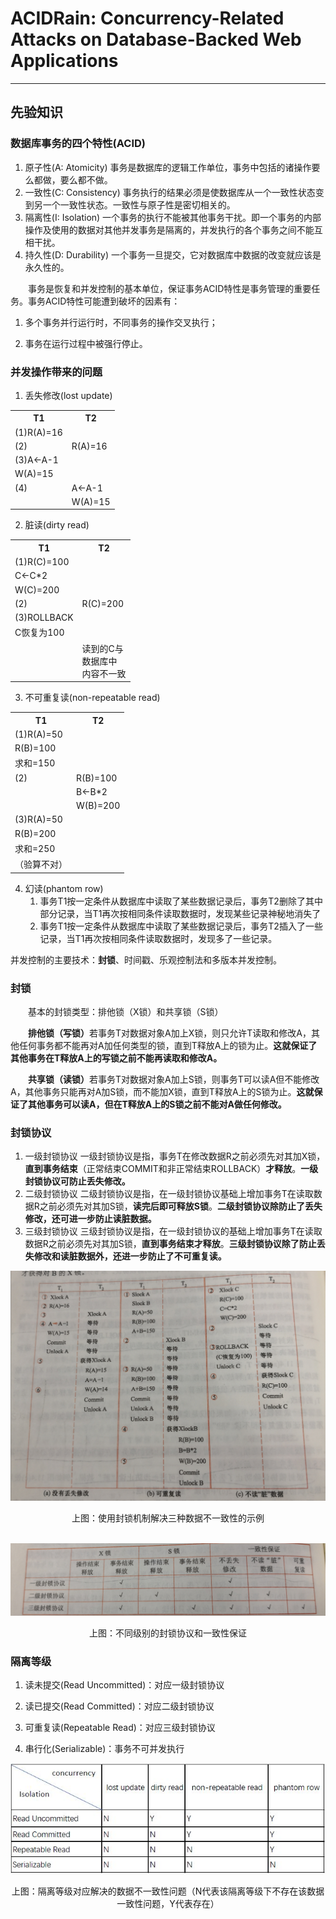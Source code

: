 # ACIDRain: Concurrency-Related Attacks on Database-Backed Web Applications

----

## 先验知识

### 数据库事务的四个特性(ACID)

1. 原子性(A: Atomicity)
事务是数据库的逻辑工作单位，事务中包括的诸操作要么都做，要么都不做。
2. 一致性(C: Consistency)
事务执行的结果必须是使数据库从一个一致性状态变到另一个一致性状态。一致性与原子性是密切相关的。
3. 隔离性(I: Isolation)
一个事务的执行不能被其他事务干扰。即一个事务的内部操作及使用的数据对其他并发事务是隔离的，并发执行的各个事务之间不能互相干扰。
4. 持久性(D: Durability)
一个事务一旦提交，它对数据库中数据的改变就应该是永久性的。

<p style="text-indent:2em">事务是恢复和并发控制的基本单位，保证事务ACID特性是事务管理的重要任务。事务ACID特性可能遭到破坏的因素有：</p>

1. 多个事务并行运行时，不同事务的操作交叉执行；

2. 事务在运行过程中被强行停止。

### 并发操作带来的问题

1. 丢失修改(lost update)

<table>
    <tr>
        <th>T1</th>
        <th>T2</th>
    </tr>
    <tr>
        <td>(1)R(A)=16</td>
        <td></td>
    </tr>
    <tr>
        <td>(2)</td>
        <td>R(A)=16</td>
    </tr>
    <tr>
        <td>(3)A<-A-1</td>
        <td></td>
    </tr>
    <tr>
        <td>W(A)=15</td>
        <td></td>
    </tr>
    <tr>
        <td>(4)</td>
        <td>A<-A-1</td>
    </tr>
    <tr>
        <td></td>
        <td>W(A)=15</td>
    </tr>
</table>

2. 脏读(dirty read)

<table>
    <tr>
        <th>T1</th>
        <th>T2</th>
    </tr>
    <tr>
        <td>(1)R(C)=100</td>
        <td></td>
    </tr>
    <tr>
        <td>C<-C*2</td>
        <td></td>
    </tr>
    <tr>
        <td>W(C)=200</td>
        <td></td>
    </tr>
    <tr>
        <td>(2)</td>
        <td>R(C)=200</td>
    </tr>
    <tr>
        <td>(3)ROLLBACK</td>
        <td></td>
    </tr>
    <tr>
        <td>C恢复为100</td>
        <td></td>
    </tr>
    <tr>
        <td></td>
        <td>读到的C与<br>数据库中<br>内容不一致</td>
    </tr>
</table>

3. 不可重复读(non-repeatable read)

<table>
    <tr>
        <th>T1</th>
        <th>T2</th>
    </tr>
    <tr>
        <td>(1)R(A)=50</td>
        <td></td>
    </tr>
    <tr>
        <td>R(B)=100</td>
        <td></td>
    </tr>
    <tr>
        <td>求和=150</td>
        <td></td>
    </tr>
    <tr>
        <td>(2)</td>
        <td>R(B)=100</td>
    </tr>
    <tr>
        <td></td>
        <td>B<-B*2</td>
    </tr>
    <tr>
        <td></td>
        <td>W(B)=200</td>
    </tr>
    <tr>
        <td>(3)R(A)=50</td>
        <td></td>
    </tr>
    <tr>
        <td>R(B)=200</td>
        <td></td>
    </tr>
    <tr>
        <td>求和=250</td>
        <td></td>
    </tr>
    <tr>
        <td>（验算不对）</td>
        <td></td>
    </tr>
</table>

4. 幻读(phantom row)
    1. 事务T1按一定条件从数据库中读取了某些数据记录后，事务T2删除了其中部分记录，当T1再次按相同条件读取数据时，发现某些记录神秘地消失了
    2. 事务T1按一定条件从数据库中读取了某些数据记录后，事务T2插入了一些记录，当T1再次按相同条件读取数据时，发现多了一些记录。

并发控制的主要技术：**封锁**、时间戳、乐观控制法和多版本并发控制。

### 封锁

<p style="text-indent:2em">基本的封锁类型：排他锁（X锁）和共享锁（S锁）</p>
<p style="text-indent:2em"><b>排他锁（写锁）</b>若事务T对数据对象A加上X锁，则只允许T读取和修改A，其他任何事务都不能再对A加任何类型的锁，直到T释放A上的锁为止。<b>这就保证了其他事务在T释放A上的写锁之前不能再读取和修改A。</b></p>
<p style="text-indent:2em"><b>共享锁（读锁）</b>若事务T对数据对象A加上S锁，则事务T可以读A但不能修改A，其他事务只能再对A加S锁，而不能加X锁，直到T释放A上的S锁为止。<b>这就保证了其他事务可以读A，但在T释放A上的S锁之前不能对A做任何修改。</b></p>

### 封锁协议

1. 一级封锁协议
一级封锁协议是指，事务T在修改数据R之前必须先对其加X锁，**直到事务结束**（正常结束COMMIT和非正常结束ROLLBACK）**才释放**。**一级封锁协议可防止丢失修改。**
2. 二级封锁协议
二级封锁协议是指，在一级封锁协议基础上增加事务T在读取数据R之前必须先对其加S锁，**读完后即可释放S锁**。**二级封锁协议除防止了丢失修改，还可进一步防止读脏数据。**
3. 三级封锁协议
三级封锁协议是指，在一级封锁协议的基础上增加事务T在读取数据R之前必须先对其加S锁，**直到事务结束才释放**。**三级封锁协议除了防止丢失修改和读脏数据外，还进一步防止了不可重复读。**

![使用封锁机制解决三种数据不一致性的示例](pic/pic1.jpg  "使用封锁机制解决三种数据不一致性的示例")

<center>上图：使用封锁机制解决三种数据不一致性的示例</center>

<br>

![不同级别的封锁协议和一致性保证](pic/pic2.jpg "不同级别的封锁协议和一致性保证")

<center>上图：不同级别的封锁协议和一致性保证</center>

### 隔离等级

1. 读未提交(Read Uncommitted)：对应一级封锁协议

2. 读已提交(Read Committed)：对应二级封锁协议

3. 可重复读(Repeatable Read)：对应三级封锁协议

4. 串行化(Serializable)：事务不可并发执行

![隔离等级对应解决的数据不一致性问题](pic/pic3.jpg "隔离等级对应解决的数据不一致性问题")

<center>上图：隔离等级对应解决的数据不一致性问题（N代表该隔离等级下不存在该数据一致性问题，Y代表存在）</center>
